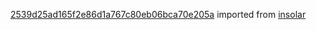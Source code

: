 [2539d25ad165f2e86d1a767c80eb06bca70e205a](https://github.com/insolar/insolar/commit/2539d25ad165f2e86d1a767c80eb06bca70e205a) imported from [insolar](https://github.com/insolar/insolar)
